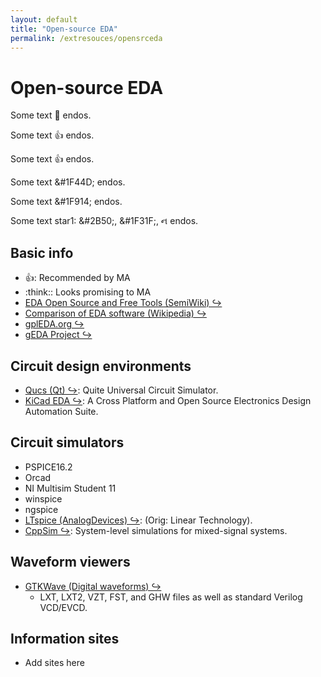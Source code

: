 ```yaml
---
layout: default
title: "Open-source EDA"
permalink: /extresouces/opensrceda
---
```


# Open-source EDA

Some text :thinking: endos.

Some text :thumbsup: endos.

Some text :+1: endos.

Some text &#1F44D; endos.

Some text &#1F914; endos.

Some text star1: &#2B50;, &#1F31F;, &#2728; endos.


## Basic info
 - :thumbsup:: Recommended by MA
 - :think:: Looks promising to MA
 - [EDA Open Source and Free Tools (SemiWiki) &#x21AA;](https://semiwiki.com/wikis/industry-wikis/eda-open-source-tools-wiki/)
 - [Comparison of EDA software (Wikipedia) &#x21AA;](https://en.wikipedia.org/wiki/Comparison_of_EDA_software#Free_software)
 - [gplEDA.org &#x21AA;](www.gpleda.org)
 - [gEDA Project &#x21AA;](www.geda-project.org)

## Circuit design environments
 - [Qucs (Qt) &#x21AA;](http://qucs.sourceforge.net/): Quite Universal Circuit Simulator.
 - [KiCad EDA &#x21AA;](https://kicad-pcb.org/): A Cross Platform and Open Source Electronics Design Automation Suite.

## Circuit simulators
 - PSPICE16.2
 - Orcad
 - NI Multisim Student 11
 - winspice
 - ngspice
 - [LTspice (AnalogDevices) &#x21AA;](https://www.analog.com/en/design-center/design-tools-and-calculators/ltspice-simulator.html): (Orig: Linear Technology).
 - [CppSim &#x21AA;](www.cppsim.com): System-level simulations for mixed-signal systems.

## Waveform viewers
 - [GTKWave (Digital waveforms) &#x21AA;](http://gtkwave.sourceforge.net/)
   - LXT, LXT2, VZT, FST, and GHW files as well as standard Verilog VCD/EVCD.

## Information sites
 - Add sites here

